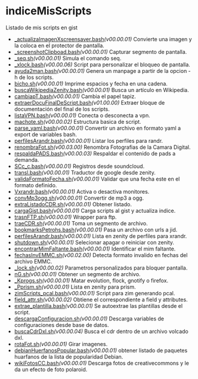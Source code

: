 # indiceMisScripts
Listado de mis scripts en gist

* [_actualizaImagenXscreensaver.bash](https://gist.github.com/petrohs/d9efeffb5ccd3a64d113b0da63bd3b91)_(v00.00.01)_ Convierte una imagen y la coloca en el protector de pantalla.
* [_screenshotClipboad.bash](https://gist.github.com/petrohs/5a166cff1908b1d023d6c669545ada60)_(v00.00.01)_ Capturar segmento de pantalla.
* [_seq.sh](https://gist.github.com/petrohs/10cc446b20120cc37bff495f933a6f1b)_(v00.00.01)_ Simula el comando seq.
* [_xlock.bash](https://gist.github.com/petrohs/ad8e28781bcf19e70d1adcfb9d32ac9c)_(v00.00.06)_ Script para personalizar el bloqueo de pantalla.
* [ayuda2man.bash](https://gist.github.com/petrohs/0c13ad768ec3b456b0ef061ce52873a2)_(v00.00.01)_ Genera un manpage a partir de la opcion -h de los scripts.
* [bicho.sh](https://gist.github.com/petrohs/ddda6020170d264bff0ccf042c18dc16)_(v00.00.01)_ Imprime espacios y fecha en una cadena.
* [buscaWikipediaZenity.bash](https://gist.github.com/petrohs/41689739271babf0646f5c0bac035dd5)_(v00.00.01)_ Busca un artículo en Wikipedia.
* [cambiapT.bash](https://gist.github.com/petrohs/5fd4c2103231d1c7751de6a0d464d7c3)_(v00.00.01)_ Cambia el papel tapiz.
* [extraerDocuFinalDeScript.bash](https://gist.github.com/petrohs/014f6446a4b5d76f73f365b5c2571bc5)_(v01.00.00)_ Extraer bloque de documentación del final de los scripts.
* [listaVPN.bash](https://gist.github.com/petrohs/acc6861d3281816f2629a556c327560f)_(v00.00.01)_ Conecta o desconecta a vpn.
* [machote.sh](https://gist.github.com/petrohs/b8e42bd4ddc33cc25012e54dbda9ad24)_(v00.00.02)_ Estructura basica de script.
* [parse_yaml.bash](https://gist.github.com/petrohs/3970ba4e84843d727b948be9fffcd245)_(v00.00.01)_ Convertir un archivo en formato yaml a export de variables bash.
* [perfilesArandr.bash](https://gist.github.com/petrohs/564a5fed77ea5b61202636c8ff89d74f)_(v00.00.01)_ Listar los perfiles para randr.
* [renombraFot.sh](https://gist.github.com/petrohs/650eafe7c982dd6db9e88bbf92284fc1)_(v00.03.00)_ Renombra Fotografias de la Camara Digital.
* [respaldaPADS.bash](https://gist.github.com/petrohs/17c6ac44da7cf06a88f66762da887795)_(v00.00.03)_ Respaldar el contenido de pads a demanda.
* [SCc_c.bash](https://gist.github.com/petrohs/d83aafd2539a90bc32f4b5ae679d6494)_(v00.00.01)_ Registros desde soundcloud.
* [transl.bash](https://gist.github.com/petrohs/fe75237e1af9fe688a3dcd1621e1003a)_(v00.00.01)_ Traductor de google desde zenity.
* [validaFormatoFecha.sh](https://gist.github.com/petrohs/b8443f35f2d98c44b37481e72f51cba8)_(v00.00.01)_ Validar que una fecha este en el formato definido.
* [Vxrandr.bash](https://gist.github.com/petrohs/0e7aaaf3e02756dfb3d0c4e8b0d327b0)_(v00.00.01)_ Activa o desactiva monitores.
* [convMp3ogg.sh](https://gist.github.com/petrohs/ad92b23fae289a19550d3554977ec092)_(v00.00.01)_ Convertir de mp3 a ogg.
* [extraListadoCDR.sh](https://gist.github.com/petrohs/a3c30786a54513c64b2d60540180f2fe)_(v00.00.01)_ Obtener listado.
* [cargaGist.bash](https://gist.github.com/38690ff34414562501d95e937246ba8e)_(v00.00.01)_ Carga scripts al gist y actualiza indice.
* [trasnFTP.sh](https://gist.github.com/d1f806a847f3eaef15640cd473098a77)_(v00.00.01)_ Wrapper para ftp.
* [traeCDR.sh](https://gist.github.com/adce093d00de317ebce3ab6415c5d90f)_(v00.00.01)_ Toma un segmento de archivo.
* [bookmarksPetrohs.bash](https://gist.github.com/dcf00d953b03e04a712914e1e5f81f06)_(v00.00.01)_ Pasa un archivo con urls a jid.
* [perfilesArandr.bash](https://gist.github.com/67574f1bcb062de2f252c4de1d4f94d4)_(v00.00.01)_ Lista en zenity de perfiles para xrandr.
* [shutdown.sh](https://gist.github.com/6187abd44c0732777dcc73896ccc9059)_(v00.00.01)_ Selecionar apagar o reiniciar con zenity.
* [encontrarMimFaltante.bash](https://gist.github.com/69af8a1b6fc49c322e899ab4ccd20320)_(v00.00.01)_ Identificar el mim faltante.
* [fechasInvEMMC.sh](https://gist.github.com/a6d04d39a4c95b2df86a9316d3c486af)_(v00.02.00)_ Detecta formato invalido en fechas del archivo EMMC.
* [_lock.sh](https://gist.github.com/a96a5157a980d3caf5171c5c7934e776)_(v00.00.02)_ Parametros personalizados para bloquer pantalla.
* [nG.sh](https://gist.github.com/e89c2d1e88c116ca9a0d5ebaf738d2fd)_(v00.00.01)_ Obtener un segmento de archivo.
* [_Kprogs.sh](https://gist.github.com/8e5310f8200066f1172c074b7c088b6a)_(v00.00.01)_ Matar evolution, flock, gnotify o firefox.
* [_Pprism.sh](https://gist.github.com/abf4b1e41e940b05c79dd6cd70c6288b)_(v00.00.01)_ Lista en zenity para prism.
* [zimScripts_pcal.bash](https://gist.github.com/f21ca7f41ad7e7f401c6050247c2655b)_(v00.00.01)_ Script para zim generando pcal.
* [field_attr.sh](https://gist.github.com/32da08f7bf93bccb9c0988a6254fef1c)_(v00.00.02)_ Obtiene el correspondiente a field y attributes.
* [extrae_plantilla.bash](https://gist.github.com/62ef45b5b9a79e6f9760c4c00fabd9a1)_(v00.00.01)_ Se autoextrae las plantillas desde el script.
* [descargaConfiguracion.sh](https://gist.github.com/93e37b3ebaf8e6909c1f2e41fe567788)_(v00.00.01)_ Descarga variables de configuraciones desde base de datos.
* [buscaCdrDxl.sh](https://gist.github.com/3200d2b5f7258aa44711ab0f3e7561d1)_(v00.00.04)_ Busca el cdr dentro de un archivo volcado dxl.
* [rotaFot.sh](https://gist.github.com/f0f225789399cee74ed2003776763511)_(v00.00.01)_ Girar imagenes.
* [debianHuerfanosPopular.bash](https://gist.github.com/6611eedbe703bd2b6358825a3b768132)_(v00.00.01)_ obtener listado de paquetes huarfanos de la lista de popularidad Debian.
* [wikiFotosCC.bash](https://gist.github.com/0cd75f5e861bb20cb2638269a5a83c59)_(v00.00.01)_ Descarga fotos de creativecommons y le da un efecto de foto polaroid.
